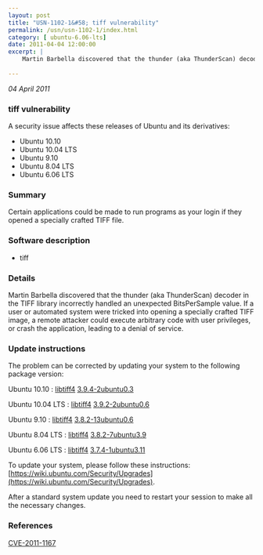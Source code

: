 ```yaml
---
layout: post
title: "USN-1102-1&#58; tiff vulnerability"
permalink: /usn/usn-1102-1/index.html
category: [ ubuntu-6.06-lts]
date: 2011-04-04 12:00:00
excerpt: |
    Martin Barbella discovered that the thunder (aka ThunderScan) decoder in the TIFF library incorrectly handled an unexpected BitsPerSample value. If a user or automated system were tricked into opening a specially crafted TIFF image, a remote attacker could execute arbitrary code with user privileges, or crash the application, leading to a denial of service. 
    
--- 
```

 
 

*04 April 2011*

### tiff vulnerability

A security issue affects these releases of Ubuntu and its derivatives:

* Ubuntu 10.10
* Ubuntu 10.04 LTS
* Ubuntu 9.10
* Ubuntu 8.04 LTS
* Ubuntu 6.06 LTS

### Summary

Certain applications could be made to run programs as your login if they opened a specially crafted TIFF file.

### Software description

* tiff 

### Details

Martin Barbella discovered that the thunder (aka ThunderScan) decoder in the TIFF library incorrectly handled an unexpected BitsPerSample value. If a user or automated system were tricked into opening a specially crafted TIFF image, a remote attacker could execute arbitrary code with user privileges, or crash the application, leading to a denial of service. 

### Update instructions

The problem can be corrected by updating your system to the following package version:

Ubuntu 10.10
 : [libtiff4](https://launchpad.net/ubuntu/+source/tiff) <span> [3.9.4-2ubuntu0.3](https://launchpad.net/ubuntu/+source/tiff/3.9.4-2ubuntu0.3) </span> 

Ubuntu 10.04 LTS
 : [libtiff4](https://launchpad.net/ubuntu/+source/tiff) <span> [3.9.2-2ubuntu0.6](https://launchpad.net/ubuntu/+source/tiff/3.9.2-2ubuntu0.6) </span> 

Ubuntu 9.10
 : [libtiff4](https://launchpad.net/ubuntu/+source/tiff) <span> [3.8.2-13ubuntu0.6](https://launchpad.net/ubuntu/+source/tiff/3.8.2-13ubuntu0.6) </span> 

Ubuntu 8.04 LTS
 : [libtiff4](https://launchpad.net/ubuntu/+source/tiff) <span> [3.8.2-7ubuntu3.9](https://launchpad.net/ubuntu/+source/tiff/3.8.2-7ubuntu3.9) </span> 

Ubuntu 6.06 LTS
 : [libtiff4](https://launchpad.net/ubuntu/+source/tiff) <span> [3.7.4-1ubuntu3.11](https://launchpad.net/ubuntu/+source/tiff/3.7.4-1ubuntu3.11) </span> 

To update your system, please follow these instructions: [https://wiki.ubuntu.com/Security/Upgrades](https://wiki.ubuntu.com/Security/Upgrades).

After a standard system update you need to restart your session to make all the necessary changes. 

### References

 
 [CVE-2011-1167](http://people.ubuntu.com/~ubuntu-security/cve/CVE-2011-1167)
 

